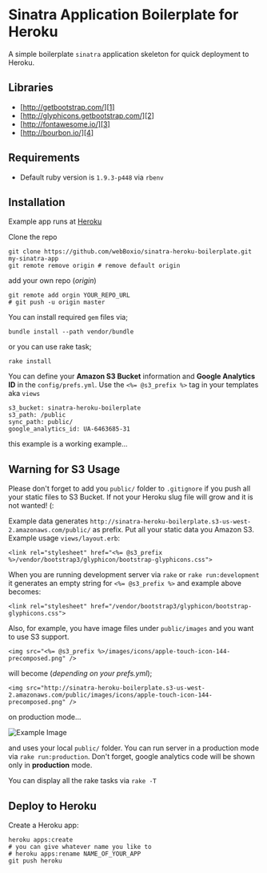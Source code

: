 # Sinatra Application Boilerplate for Heroku

A simple boilerplate `sinatra` application skeleton for quick deployment to Heroku.


## Libraries

* [http://getbootstrap.com/][1]
* [http://glyphicons.getbootstrap.com/][2]
* [http://fontawesome.io/][3]
* [http://bourbon.io/][4]

## Requirements

* Default ruby version is `1.9.3-p448` via `rbenv`

## Installation
Example app runs at [Heroku][0]

Clone the repo

    git clone https://github.com/webBoxio/sinatra-heroku-boilerplate.git my-sinatra-app
    git remote remove origin # remove default origin

add your own repo (_origin_)

    git remote add orgin YOUR_REPO_URL
    # git push -u origin master

You can install required `gem` files via;

    bundle install --path vendor/bundle

or you can use rake task;

    rake install

You can define your **Amazon S3 Bucket** information and **Google Analytics ID**
in the `config/prefs.yml`. Use the `<%= @s3_prefix %>` tag in your templates aka `views`

    s3_bucket: sinatra-heroku-boilerplate
    s3_path: /public
    sync_path: public/
    google_analytics_id: UA-6463685-31

this example is a working example...

## Warning for S3 Usage

Please don't forget to add you `public/` folder to `.gitignore` if you push
all your static files to S3 Bucket. If not your Heroku slug file will grow
and it is not wanted! (:

Example data generates `http://sinatra-heroku-boilerplate.s3-us-west-2.amazonaws.com/public/` as prefix. Put
all your static data you Amazon S3. Example usage `views/layout.erb`:

    <link rel="stylesheet" href="<%= @s3_prefix %>/vendor/bootstrap3/glyphicon/bootstrap-glyphicons.css">

When you are running development server via `rake` or `rake run:development` it
generates an empty string for `<%= @s3_prefix %>` and example above becomes:

    <link rel="stylesheet" href="/vendor/bootstrap3/glyphicon/bootstrap-glyphicons.css">

Also, for example, you have image files under `public/images` and you want to use
S3 support.

    <img src="<%= @s3_prefix %>/images/icons/apple-touch-icon-144-precomposed.png" />

will become (_depending on your prefs.yml_);

    <img src="http://sinatra-heroku-boilerplate.s3-us-west-2.amazonaws.com/public/images/icons/apple-touch-icon-144-precomposed.png" />

on production mode...

![Example Image](http://sinatra-heroku-boilerplate.s3-us-west-2.amazonaws.com/public/images/icons/apple-touch-icon-144-precomposed.png)

and uses your local `public/` folder. You can run server in a production mode via
`rake run:production`. Don't forget, google analytics code will be shown only
in **production** mode.

You can display all the rake tasks via `rake -T`

## Deploy to Heroku

Create a Heroku app:

    heroku apps:create
    # you can give whatever name you like to
    # heroku apps:rename NAME_OF_YOUR_APP
    git push heroku


[0]: http://sinatra-heroku-boilerplate.herokuapp.com/ 
[1]: http://getbootstrap.com/
[2]: http://glyphicons.getbootstrap.com/
[3]: http://fontawesome.io/
[4]: http://bourbon.io/
